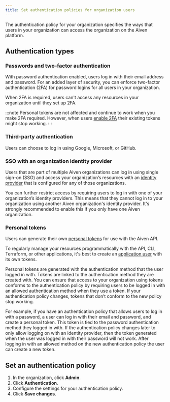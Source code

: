 ```yaml
---
title: Set authentication policies for organization users
---
```


The authentication policy for your organization specifies the ways that users in your organization can access the organization on the Aiven platform.

## Authentication types

### Passwords and two-factor authentication

With password authentication enabled, users log in with their email
address and password. For an added layer of security, you can enforce
two-factor authentication (2FA) for password logins for all users in
your organization.

When 2FA is required, users can't access any resources in your organization until they
set up 2FA.

:::note
Personal tokens are not affected and continue to work when you make 2FA required.
However, when users [enable 2FA](/docs/platform/howto/user-2fa) their existing tokens
might stop working.
:::

### Third-party authentication

Users can choose to log in using Google, Microsoft, or GitHub.

### SSO with an organization identity provider

Users that are part of multiple Aiven organizations can log in using single sign-on (SSO)
and access your organization’s resources with an
[identity provider](/docs/platform/howto/saml/add-identity-providers) that is configured
for any of those organizations.

You can further restrict access by requiring users to log in with one of your
organization’s identity providers. This means that they cannot log in to your organization
using another Aiven organization's identity provider. It's strongly recommended to
enable this if you only have one Aiven organization.

### Personal tokens

Users can generate their own
[personal tokens](/docs/platform/howto/create_authentication_token) for use with
the Aiven API.

To regularly manage your resources programmatically with the API, CLI, Terraform,
or other applications, it's best to create an [application user](/docs/platform/howto/manage-application-users) with its own tokens.

Personal tokens are generated with the authentication method that the user logged in with.
Tokens are linked to the authentication method they are created with. You can ensure that
access to your organization using tokens conforms to the authentication policy by
requiring users to be logged in with an allowed authentication method when they
use a token. If your authentication policy changes, tokens that don’t conform to the
new policy stop working.

For example, if you have an authentication policy that allows users to log in with a
password, a user can log in with their email and password, and create a personal token.
This token is tied to the password authentication method they logged in with.
If the authentication policy changes later to only allow logging on with an identity
provider, then the token generated when the user was logged in with their password will
not work. After logging in with an allowed method on the new authentication policy
the user can create a new token.

## Set an authentication policy

1.  In the organization, click **Admin**.
1.  Click **Authentication**.
1.  Configure the settings for your authentication policy.
1.  Click **Save changes**.

